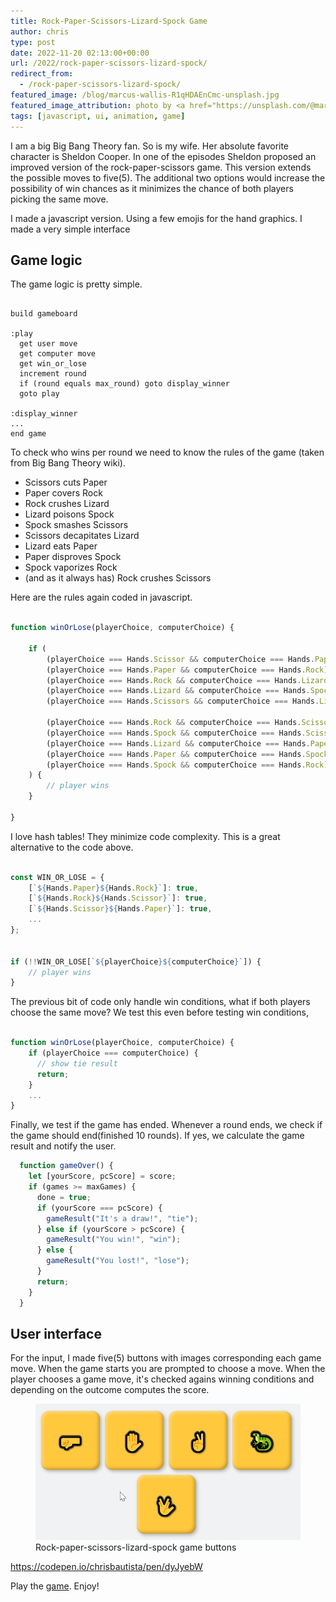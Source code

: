 ```yaml
---
title: Rock-Paper-Scissors-Lizard-Spock Game
author: chris
type: post
date: 2022-11-20 02:13:00+00:00
url: /2022/rock-paper-scissors-lizard-spock/
redirect_from:
  - /rock-paper-scissors-lizard-spock/
featured_image: /blog/marcus-wallis-R1qHDAEnCmc-unsplash.jpg
featured_image_attribution: photo by <a href="https://unsplash.com/@marcus_wallis">Mark Wallis</a>
tags: [javascript, ui, animation, game]
---
```


I am a big Big Bang Theory fan. So is my wife. Her absolute favorite character is Sheldon Cooper. In one of the episodes Sheldon proposed an improved version of the rock-paper-scissors game.  This version extends the possible moves to five(5). The additional two options would increase the possibility of win chances as it minimizes the chance of both players picking the same move. <!--more-->

I made a javascript version. Using a few emojis for the hand graphics. I made a very simple interface

## Game logic 

The game logic is pretty simple. 

```

build gameboard

:play
  get user move
  get computer move
  get win_or_lose
  increment round
  if (round equals max_round) goto display_winner
  goto play 

:display_winner
...
end game

```


To check who wins per round we need to know the rules of the game (taken from Big Bang Theory wiki).

-  Scissors cuts Paper
-  Paper covers Rock
-  Rock crushes Lizard
-  Lizard poisons Spock
-  Spock smashes Scissors
-  Scissors decapitates Lizard
-  Lizard eats Paper
-  Paper disproves Spock
-  Spock vaporizes Rock
-  (and as it always has) Rock crushes Scissors


<!--ad-->

Here are the rules again coded in javascript.

```javascript

function winOrLose(playerChoice, computerChoice) {

    if (
        (playerChoice === Hands.Scissor && computerChoice === Hands.Paper) ||
        (playerChoice === Hands.Paper && computerChoice === Hands.Rock) ||
        (playerChoice === Hands.Rock && computerChoice === Hands.Lizard) ||
        (playerChoice === Hands.Lizard && computerChoice === Hands.Spock) ||
        (playerChoice === Hands.Scissors && computerChoice === Hands.Lizard) ||

        (playerChoice === Hands.Rock && computerChoice === Hands.Scissor) ||
        (playerChoice === Hands.Spock && computerChoice === Hands.Scissors) ||
        (playerChoice === Hands.Lizard && computerChoice === Hands.Paper) ||
        (playerChoice === Hands.Paper && computerChoice === Hands.Spock) ||
        (playerChoice === Hands.Spock && computerChoice === Hands.Rock)
    ) {
        // player wins 
    }

}

```

I love hash tables! They minimize code complexity. This is a great alternative to the code above.  

```javascript

const WIN_OR_LOSE = {
    [`${Hands.Paper}${Hands.Rock}`]: true,
    [`${Hands.Rock}${Hands.Scissor}`]: true,
    [`${Hands.Scissor}${Hands.Paper}`]: true,
    ...
};


if (!!WIN_OR_LOSE[`${playerChoice}${computerChoice}`]) {
    // player wins
}

```

The previous bit of code only handle win conditions, what if both players choose the same move? We test this even before testing win conditions,

```javascript

function winOrLose(playerChoice, computerChoice) {
    if (playerChoice === computerChoice) {
      // show tie result  
      return;
    }
    ...
}

```

Finally, we test if the game has ended. Whenever a round ends, we check if the game should end(finished 10 rounds). If yes, we calculate the game result and notify the user.   

```javascript
  function gameOver() {
    let [yourScore, pcScore] = score;
    if (games >= maxGames) {
      done = true;
      if (yourScore === pcScore) {
        gameResult("It's a draw!", "tie");
      } else if (yourScore > pcScore) {
        gameResult("You win!", "win");
      } else {
        gameResult("You lost!", "lose");
      }
      return;
    }
  }
```

## User interface

For the input, I made five(5) buttons with images corresponding each game move. When the game starts you are prompted to choose a move. When the player chooses a game move, it's checked agains winning conditions and depending on the outcome computes the score. 
<figure>
<img src="/blog/Rock-Paper-Scissors-Lizard-Spock-Game-Images.png" alt="rock-paper-scissors game buttons">
<figcaption>
<span>Rock-paper-scissors-lizard-spock game buttons</span>
</figcaption>
</figure>

https://codepen.io/chrisbautista/pen/dyJyebW

Play the [game](https://codepen.io/chrisbautista/full/dyJyebW). Enjoy!

